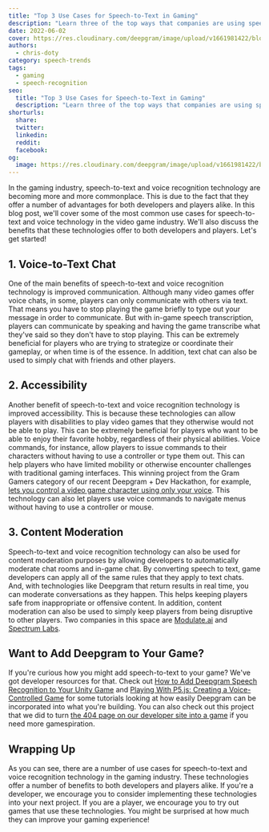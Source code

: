 ```yaml
---
title: "Top 3 Use Cases for Speech-to-Text in Gaming"
description: "Learn three of the top ways that companies are using speech-to-text to improve everyones gaming experience."
date: 2022-06-02
cover: https://res.cloudinary.com/deepgram/image/upload/v1661981422/blog/top-3-use-cases-speech-to-text-gaming/top-use-cases-asr-video-games-thumb-554x220%402x.png
authors:
  - chris-doty
category: speech-trends
tags:
  - gaming
  - speech-recognition
seo:
  title: "Top 3 Use Cases for Speech-to-Text in Gaming"
  description: "Learn three of the top ways that companies are using speech-to-text to improve everyones gaming experience."
shorturls:
  share: 
  twitter: 
  linkedin: 
  reddit: 
  facebook: 
og:
  image: https://res.cloudinary.com/deepgram/image/upload/v1661981422/blog/top-3-use-cases-speech-to-text-gaming/top-use-cases-asr-video-games-thumb-554x220%402x.png
---
```


In the gaming industry, speech-to-text and voice recognition technology are becoming more and more commonplace. This is due to the fact that they offer a number of advantages for both developers and players alike. In this blog post, we'll cover some of the most common use cases for speech-to-text and voice technology in the video game industry. We'll also discuss the benefits that these technologies offer to both developers and players. Let's get started!

## 1\. Voice-to-Text Chat

One of the main benefits of speech-to-text and voice recognition technology is improved communication. Although many video games offer voice chats, in some, players can only communicate with others via text. That means you have to stop playing the game briefly to type out your message in order to communicate. But with in-game speech transcription, players can communicate by speaking and having the game transcribe what they've said so they don't have to stop playing. This can be extremely beneficial for players who are trying to strategize or coordinate their gameplay, or when time is of the essence. In addition, text chat can also be used to simply chat with friends and other players.

## 2\. Accessibility

Another benefit of speech-to-text and voice recognition technology is improved accessibility. This is because these technologies can allow players with disabilities to play video games that they otherwise would not be able to play. This can be extremely beneficial for players who want to be able to enjoy their favorite hobby, regardless of their physical abilities. Voice commands, for instance, allow players to issue commands to their characters without having to use a controller or type them out. This can help players who have limited mobility or otherwise encounter challenges with traditional gaming interfaces. This winning project from the Gram Gamers category of our recent Deepgram + Dev Hackathon, for example, [lets you control a video game character using only your voice](https://dev.to/sandy_codes_py/play-real-steel-boxing-with-your-voice-atom-the-peoples-champion-e8h). This technology can also let players use voice commands to navigate menus without having to use a controller or mouse.

<whitepaperpromo whitepaper="latest"></whitepaperpromo>



## 3\. Content Moderation

Speech-to-text and voice recognition technology can also be used for content moderation purposes by allowing developers to automatically moderate chat rooms and in-game chat. By converting speech to text, game developers can apply all of the same rules that they apply to text chats. And, with technologies like Deepgram that return results in real time, you can moderate conversations as they happen. This helps keeping players safe from inappropriate or offensive content. In addition, content moderation can also be used to simply keep players from being disruptive to other players. Two companies in this space are [Modulate.ai](https://www.modulate.ai/) and [Spectrum Labs](https://www.spectrumlabsai.com/).

## Want to Add Deepgram to Your Game?

If you're curious how you might add speech-to-text to your game? We've got developer resources for that. Check out [How to Add Deepgram Speech Recognition to Your Unity Game](https://blog.deepgram.com/deepgram-unity-tutorial/) and [Playing With P5.js: Creating a Voice-Controlled Game](https://blog.deepgram.com/p5js-deepgram-game/) for some tutorials looking at how easily Deepgram can be incorporated into what you're building. You can also check out this project that we did to turn [the 404 page on our developer site into a game](https://blog.deepgram.com/building-404-pages-that-bring-joy/) if you need more gamespiration.

## Wrapping Up

As you can see, there are a number of use cases for speech-to-text and voice recognition technology in the gaming industry. These technologies offer a number of benefits to both developers and players alike. If you're a developer, we encourage you to consider implementing these technologies into your next project. If you are a player, we encourage you to try out games that use these technologies. You might be surprised at how much they can improve your gaming experience!
